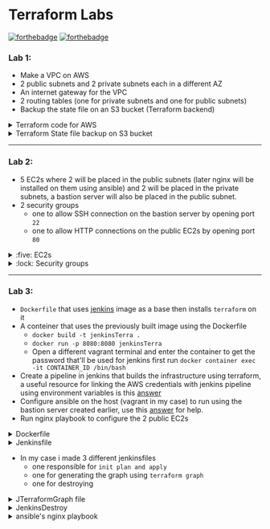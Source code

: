 # Terraform Labs
[![forthebadge](https://forthebadge.com/images/badges/cc-0.svg)](https://forthebadge.com)
[![forthebadge](https://forthebadge.com/images/badges/powered-by-jeffs-keyboard.svg)](https://forthebadge.com)
### Lab 1:
- Make a VPC on AWS 
- 2 public subnets and 2 private subnets each in a different AZ
- An internet gateway for the VPC 
- 2 routing tables (one for private subnets and one for public subnets)
- Backup the state file on an S3 bucket (Terraform backend)

<details><summary>Terraform code for AWS</summary>
<p>

```HCL
/*VPC*/
resource "aws_vpc" "main_vpc" {
  cidr_block       = "10.0.0.0/16"
  tags = {
    Name = "main_vpc"
  }
}

/*
  Public Subnets
*/
resource "aws_subnet" "public_subnet_1" {
  vpc_id     = "${aws_vpc.main_vpc.id}"
  cidr_block = "10.0.0.0/24"
  map_public_ip_on_launch = "true"
  availability_zone = "us-west-2a"

  tags = {
    Name = "public_subnet_1"
  }
}

resource "aws_subnet" "public_subnet_2" {
  vpc_id     = "${aws_vpc.main_vpc.id}"
  cidr_block = "10.0.1.0/24"
  availability_zone = "us-west-2b"
  map_public_ip_on_launch = "true"

  tags = {
    Name = "public_subnet_2"
  }
}

/*
  Private Subnets
*/
resource "aws_subnet" "private_subnet_1" {
  vpc_id     = "${aws_vpc.main_vpc.id}"
  cidr_block = "10.0.2.0/24"
  availability_zone = "us-west-2c"

  tags = {
    Name = "private_subnet_1"
  }
}

resource "aws_subnet" "private_subnet_2" {
  vpc_id     = "${aws_vpc.main_vpc.id}"
  cidr_block = "10.0.3.0/24"
  availability_zone = "us-west-2d"

  tags = {
    Name = "private_subnet_2"
  }
}

/*
  Internet Gateway
*/
resource "aws_internet_gateway" "internet_gateway" {
  vpc_id     = "${aws_vpc.main_vpc.id}"

  tags = {
    Name = "internet_gateway"
  }
}


/*
  Route Tables
*/
resource "aws_route_table" "public_route_table" {
  vpc_id     ="${aws_vpc.main_vpc.id}"

  route {
    cidr_block = "0.0.0.0/0"
    gateway_id = "${aws_internet_gateway.internet_gateway.id}"
  }

  tags = {
    Name = "public_route_table"
  }
}

resource "aws_route_table" "private_route_table" {
  vpc_id     = "${aws_vpc.main_vpc.id}"

  tags = {
    Name = "private_route_table"
  }
}

/*
  Link public subnets with public route tables and private subnets with private route tables
*/

resource "aws_route_table_association" "public_association_1" {
  subnet_id      = "${aws_subnet.public_subnet_1.id}"
  route_table_id = "${aws_route_table.public_route_table.id}"
}

resource "aws_route_table_association" "public_association_2" {
  subnet_id      = "${aws_subnet.public_subnet_2.id}"
  route_table_id = "${aws_route_table.public_route_table.id}"
}

resource "aws_route_table_association" "private_association_1" {
  subnet_id      = "${aws_subnet.private_subnet_1.id}"
  route_table_id = "${aws_route_table.private_route_table.id}"
}

resource "aws_route_table_association" "private_association_2" {
  subnet_id      = "${aws_subnet.private_subnet_2.id}"
  route_table_id = "${aws_route_table.private_route_table.id}"
}
```
</p>
</details>


<details><summary>Terraform State file backup on S3 bucket</summary>
<p>

```HCL
terraform {
  backend "s3" {
    bucket = "theterraformstate"
    key    = "terraform/state_backup/terraform.tfstate"
    region = "us-west-2"
  }
}
```
</p>
</details>

---

### Lab 2:
- 5 EC2s where 2 will be placed in the public subnets (later nginx will be installed on them using ansible) and 2 will be placed in the private subnets, a bastion server will also be placed in the public subnet.
- 2 security groups 
   - one to allow SSH connection on the bastion server by opening port `22`
   - one to allow HTTP connections on the public EC2s by opening port `80`
 <details><summary>:five: EC2s</summary>
<p>

```HCL
resource "aws_instance" "aws_public_instance_1" {
  ami           = "${var.ami_id}" # us-west-2
  availability_zone = "us-west-2a"
  instance_type = "${var.instance_type}"
  count = "${var.number_of_instances}"
  key_name = "${aws_key_pair.generated_key.id}"
  subnet_id = "${aws_subnet.public_subnet_1.id}"
  vpc_security_group_ids = ["${aws_security_group.allow_http_traffic.id}"]

  tags = {
    Name = "aws_public_instance_1"
  }
}

resource "aws_instance" "aws_public_instance_2" {
  ami           = "${var.ami_id}" # us-west-2
  availability_zone = "us-west-2b"
  instance_type = "${var.instance_type}"
  count = "${var.number_of_instances}"
  key_name = "${aws_key_pair.generated_key.id}"
  subnet_id = "${aws_subnet.public_subnet_2.id}"
  vpc_security_group_ids = ["${aws_security_group.allow_http_traffic.id}"]


  tags = {
    Name = "aws_public_instance_2"
  }
}


resource "aws_instance" "aws_private_instance_1" {
  ami           = "${var.ami_id}" # us-west-2
  availability_zone = "us-west-2c"
  instance_type = "${var.instance_type}"
  count = "${var.number_of_instances}"
  key_name = "${aws_key_pair.generated_key.id}"
  subnet_id = "${aws_subnet.private_subnet_1.id}"

  tags = {
    Name = "aws_private_instance_1"
  }
}

resource "aws_instance" "aws_private_instance_2" {
  ami           = "${var.ami_id}" # us-west-2
  availability_zone = "us-west-2c"
  instance_type = "${var.instance_type}"
  count = "${var.number_of_instances}"
  key_name = "${aws_key_pair.generated_key.id}"
  subnet_id = "${aws_subnet.private_subnet_2.id}"

  tags = {
    Name = "aws_private_instance_2"
  }
}


/*
    Bastion server
*/

resource "aws_instance" "bastion_server" {
  ami           = "${var.ami_id}" # us-west-2
  availability_zone = "us-west-2a"
  instance_type = "${var.instance_type}"
  count = "${var.number_of_instances}"
  key_name = "${aws_key_pair.generated_key.id}"
  subnet_id = "${aws_subnet.public_subnet_1.id}"
  vpc_security_group_ids = ["${aws_security_group.ssh_connection_allow.id}"]


  tags = {
    Name = "bastion_server"
  }
}
```
</p>
</details>



<details><summary>:lock: Security groups</summary>
<p>

```HCL

resource "aws_security_group" "allow_http_traffic" {
  name        = "allow_http_traffic"
  description = "Allow HTTP inbound traffic"
  vpc_id      = "${aws_vpc.main_vpc.id}"

  ingress {
    description = "HTTP from VPC"
    from_port   = 80
    to_port     = 80
    protocol    = "tcp"
    cidr_blocks = ["0.0.0.0/0"]
  }

  egress {
    from_port   = 0
    to_port     = 0
    protocol    = "-1"
    cidr_blocks = ["0.0.0.0/0"]
  }

  tags = {
    Name = "allow_http_traffic"
  }
}

resource "aws_security_group" "ssh_connection_allow" {
  name        = "ssh_connection_allow"
  description = "Allow ssh traffic"
  vpc_id      = "${aws_vpc.main_vpc.id}"

  ingress {
    description = "ssh from VPC"
    from_port   = 22
    to_port     = 22
    protocol    = "tcp"
    cidr_blocks = ["0.0.0.0/0"]
  }

  egress {
    from_port   = 0
    to_port     = 0
    protocol    = "-1"
    cidr_blocks = ["0.0.0.0/0"]
  }

  tags = {
    Name = "ssh_connection_allow"
  }
}


```

</p>
</details>

---

### Lab 3:
- `Dockerfile` that uses [jenkins](https://hub.docker.com/r/jenkins/jenkins/) image as a base then installs `terraform` on it
- A conteiner that uses the previously built image using the Dockerfile
  - `docker build -t jenkinsTerra .`
  - `docker run -p 8080:8080 jenkinsTerra `
  - Open a different vagrant terminal and enter the container to get the password that'll be used for jenkins first run ` docker container exec -it CONTAINER_ID /bin/bash `
- Create a pipeline in jenkins that builds the infrastructure using terraform, a useful resource for linking the AWS credentials with jenkins pipeline using environment variables is this [answer](https://serverfault.com/a/886491)
- Configure ansible on the host (vagrant in my case) to run using the bastion server created earlier, use this [answer](https://serverfault.com/a/1008815) for help.
- Run nginx playbook to configure the 2 public EC2s 


<details><summary>Dockerfile</summary>
<p>

```python
FROM jenkins/jenkins
USER root
WORKDIR /home/
RUN pwd && ls && \
    wget https://releases.hashicorp.com/terraform/0.12.24/terraform_0.12.24_linux_amd64.zip && \
    pwd && ls && \
    unzip terraform_0.12.24_linux_amd64.zip && \
    pwd && ls && \
    rm terraform_0.12.24_linux_amd64.zip && \
    mv terraform /bin/

EXPOSE 8080
```

</p>
</details>


<details><summary>Jenkinsfile</summary>
<p>

```groovy

pipeline {
   agent any
        stages {

                stage("Terraform init") {
                        steps {
                            sh "cd \"Lab 3\" && pwd && ls && terraform init -var ak=\"${env.AWS_ACCESS_KEY_ID}\" -var sa=\"${env.AWS_SECRET_ACCESS_KEY}\""
                        }
                    }

                stage("Terraform plan") {
                    steps {
                        sh "cd \"Lab 3\" && pwd && ls && terraform plan"
                    }
                }

                stage("Terraform apply") {
                    steps {
                        sh "cd \"Lab 3\" && pwd && ls && terraform apply -auto-approve"
                    }
                }
        }
}
```

</p>
</details>

* In my case i made 3 different jenkinsfiles 
  - one responsible for `init plan and apply`
  - one for generating the graph using `terraform graph`
  - one for destroying
  

<details><summary>JTerraformGraph file</summary>
<p>


```groovy
pipeline {
   agent any
        stages {
            
            stage("Terraform init") {
                        steps {
                            sh "cd \"Lab 3\" && pwd && ls && terraform init -var ak=\"${env.AWS_ACCESS_KEY_ID}\" -var sa=\"${env.AWS_SECRET_ACCESS_KEY}\""
                        }
                    }

                stage("Terraform graph") {
                    steps {
                        sh "cd \"Lab 3\" && pwd && ls && terraform graph"
                    }
                }
        }
}
```

</p>
</details>


<details><summary>JenkinsDestroy</summary>
<p>


```groovy
pipeline {
   agent any
        stages {

                stage("Terraform destroy") {
                    steps {
                        sh "cd \"Lab 3\" && pwd && ls && terraform destroy -auto-approve"
                    }
                }
        }
}
```

</p>
</details>


<details><summary>ansible's nginx playbook</summary>
<p>

```yaml
---
- hosts: Public
  become: true
  user: ec2-user
  vars:
    - ansible_ssh_user: "ec2-user"
    - ansible_ssh_common_args: >
          -o ProxyCommand="ssh -W %h:%p -q {{ ansible_ssh_user }}@54.202.10.158" \
          -o ServerAliveInterval=5 \
          -o StrictHostKeyChecking=no
  tasks:
    - name: epel-release install
      package:
        name: epel-release 
        state: present 
        

    - name: download nginx 
      package:
        name: nginx 
        state: present 
    
    - name: enable nginx 
      systemd:
        name: nginx 
        state: started 
        enabled: yes

```

</p>
</details>
